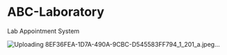 # ABC-Laboratory
Lab Appointment System

![Uploading 8EF36FEA-1D7A-490A-9CBC-D545583FF794_1_201_a.jpeg…]()


